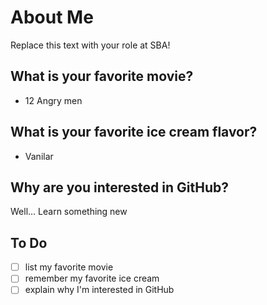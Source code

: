 # About Me
Replace this text with your role at SBA!

## What is your favorite movie?
* 12 Angry men

## What is your favorite ice cream flavor?
*  Vanilar

## Why are you interested in GitHub?
Well...
Learn something new
## To Do
- [ ] list my favorite movie
- [ ] remember my favorite ice cream
- [ ] explain why I'm interested in GitHub
